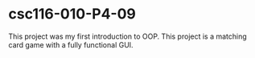 # csc116-010-P4-09
This project was my first introduction to OOP. This project is a matching card game with a fully functional GUI.
